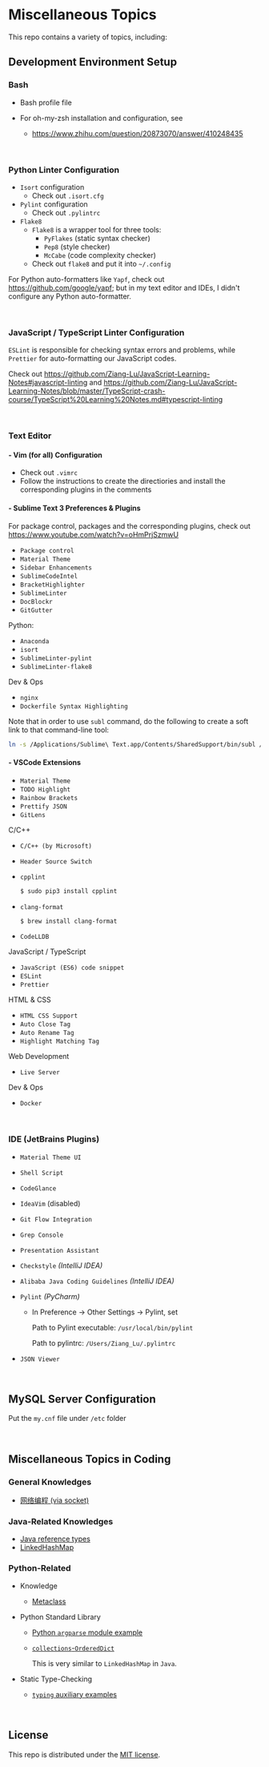 # Miscellaneous Topics

This repo contains a variety of topics, including:

## Development Environment Setup

### Bash

* Bash profile file
* For oh-my-zsh installation and configuration, see

  * https://www.zhihu.com/question/20873070/answer/410248435

<br>

### Python Linter Configuration

* `Isort` configuration
  * Check out `.isort.cfg`
* `Pylint` configuration
  * Check out `.pylintrc`
* `Flake8`
  * `Flake8` is a wrapper tool for three tools:
    * `PyFlakes` (static syntax checker)
    * `Pep8` (style checker)
    * `McCabe` (code complexity checker)
  * Check out `flake8` and put it into `~/.config`

For Python auto-formatters like `Yapf`, check out https://github.com/google/yapf; but in my text editor and IDEs, I didn't configure any Python auto-formatter.

<br>

### JavaScript / TypeScript Linter Configuration

`ESLint` is responsible for checking syntax errors and problems, while `Prettier` for auto-formatting our JavaScript codes.

Check out https://github.com/Ziang-Lu/JavaScript-Learning-Notes#javascript-linting and https://github.com/Ziang-Lu/JavaScript-Learning-Notes/blob/master/TypeScript-crash-course/TypeScript%20Learning%20Notes.md#typescript-linting

<br>

### Text Editor

#### - Vim   (for all)   Configuration

* Check out `.vimrc`
* Follow the instructions to create the directiories and install the corresponding plugins in the comments

#### - Sublime Text 3 Preferences & Plugins

For package control, packages and the corresponding plugins, check out https://www.youtube.com/watch?v=oHmPrjSzmwU

* `Package control`
* `Material Theme`
* `Sidebar Enhancements`
* `SublimeCodeIntel`
* `BracketHighlighter`
* `SublimeLinter`
* `DocBlockr`
* `GitGutter`

Python:
* `Anaconda`
* `isort`
* `SublimeLinter-pylint`
* `SublimeLinter-flake8`

Dev & Ops
* `nginx`
* `Dockerfile Syntax Highlighting`

Note that in order to use `subl` command, do the following to create a soft link to that command-line tool:

```bash
ln -s /Applications/Sublime\ Text.app/Contents/SharedSupport/bin/subl /usr/local/bin/subl
```

#### - VSCode Extensions

* `Material Theme`
* `TODO Highlight`
* `Rainbow Brackets`
* `Prettify JSON`
* `GitLens`

C/C++
* `C/C++ (by Microsoft)`

* `Header Source Switch`

* `cpplint`

  ```bash
  $ sudo pip3 install cpplint
  ```

* `clang-format`

  ```bash
  $ brew install clang-format
  ```

* `CodeLLDB`

JavaScript / TypeScript
* `JavaScript (ES6) code snippet`
* `ESLint`
* `Prettier`

HTML & CSS
* `HTML CSS Support`
* `Auto Close Tag`
* `Auto Rename Tag`
* `Highlight Matching Tag`

Web Development
* `Live Server`

Dev & Ops
* `Docker`

<br>

### IDE (JetBrains Plugins)

* `Material Theme UI`

* `Shell Script`

* `CodeGlance`

* `IdeaVim` (disabled)

* `Git Flow Integration`

* `Grep Console`

* `Presentation Assistant`

* `Checkstyle`   *(IntelliJ IDEA)*

* `Alibaba Java Coding Guidelines`   *(IntelliJ IDEA)*

* `Pylint`   *(PyCharm)*

  * In Preference -> Other Settings -> Pylint, set

    Path to Pylint executable: `/usr/local/bin/pylint`

    Path to pylintrc: `/Users/Ziang_Lu/.pylintrc`

* `JSON Viewer`

<br>

## MySQL Server Configuration

Put the `my.cnf` file under `/etc` folder

<br>

## Miscellaneous Topics in Coding

### General Knowledges

* <a href="https://github.com/Ziang-Lu/Miscellaneous/blob/master/%E7%BD%91%E7%BB%9C%E7%BC%96%E7%A8%8B/%E7%BD%91%E7%BB%9C%E7%BC%96%E7%A8%8B.md">网络编程 (via socket)</a>

### Java-Related Knowledges

* <a href="https://github.com/Ziang-Lu/Miscellaneous/blob/master/Java-Related/Java%20Reference%20Types.md">Java reference types</a>
* <a href="https://github.com/Ziang-Lu/Miscellaneous/blob/master/Java-Related/LinkedHashMap">LinkedHashMap</a>

### Python-Related

* Knowledge
  
  * <a href="https://github.com/Ziang-Lu/Miscellaneous/tree/master/Python-Related/Knowledge/Metaclass">Metaclass</a>
* Python Standard Library
  
  * <a href="https://github.com/Ziang-Lu/Miscellaneous/blob/master/Python%20Standard%20Modules%20Demo/argparse_demo.py">Python `argparse` module example</a>
  
  * <a href="https://github.com/Ziang-Lu/Miscellaneous/tree/master/Python-Related/Python Standard Library/collections-OrderedDict">`collections`-`OrderedDict`</a>
  
    This is very similar to `LinkedHashMap` in `Java`.

* Static Type-Checking
  
  * <a href="https://github.com/Ziang-Lu/Miscellaneous/blob/master/Python-Related/Static%20Type-Checking.md">`typing` auxiliary examples</a>

<br>

## License

 This repo is distributed under the <a href="https://github.com/Ziang-Lu/Miscellaneous/blob/master/LICENSE">MIT license</a>.

